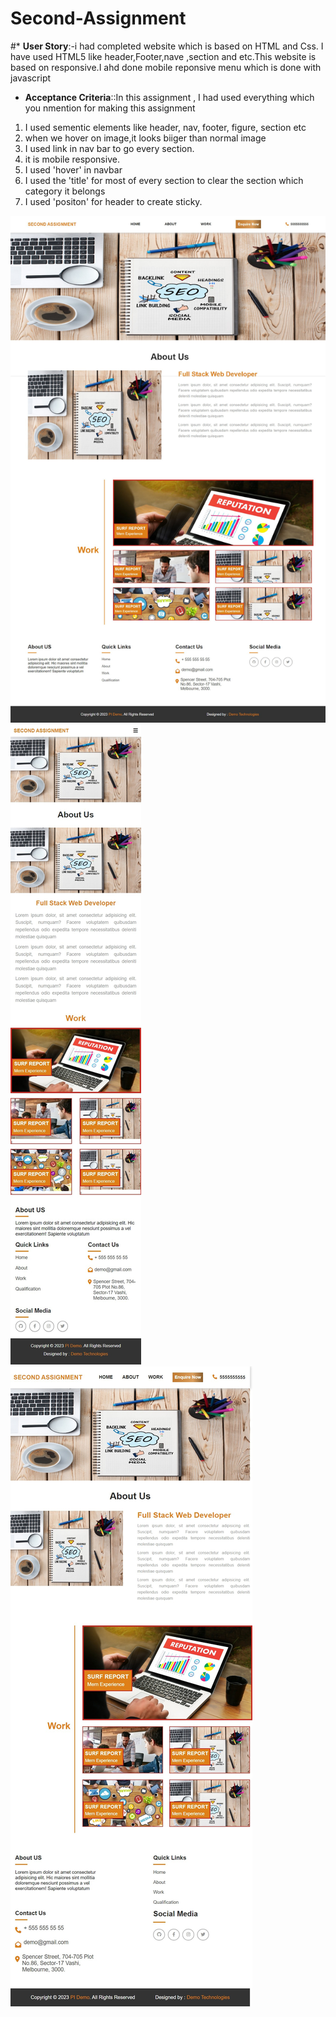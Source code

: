 # Second-Assignment


#* **User Story**:-i had completed website which is based on HTML and Css. I have used HTML5 like header,Footer,nave ,section and etc.This website is based on responsive.I ahd done mobile reponsive menu which is done with javascript



* **Acceptance Criteria**::In this assignment , I had used everything which you nmention for making this assignment
1. I used sementic elements like header, nav, footer, figure, section etc
2. when we hover on image,it looks biiger than normal image 
3. I used link in nav bar to go every section.
4. it is mobile responsive.
5. I used 'hover' in navbar
6. I used the 'title' for most of every section to clear the section which category it belongs
7. I used 'positon' for header to create sticky.


  ![This is fuul width screenshot](./screenshot/full-width.jpg)
   ![This is screenshot](./screenshot/mobile.jpg)
    ![This is screenshot](./screenshot/tablet.jpg)